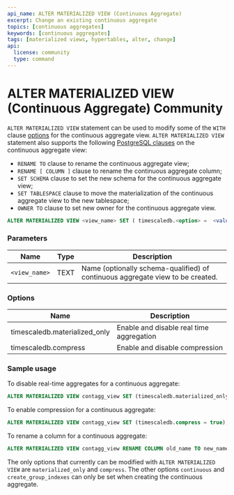 ```yaml
---
api_name: ALTER MATERIALIZED VIEW (Continuous Aggregate)
excerpt: Change an existing continuous aggregate
topics: [continuous aggregates]
keywords: [continuous aggregates]
tags: [materialized views, hypertables, alter, change]
api:
  license: community
  type: command
---
```


# ALTER MATERIALIZED VIEW (Continuous Aggregate) <Tag type="community">Community</Tag>

`ALTER MATERIALIZED VIEW` statement can be used to modify some of the `WITH` clause [options][create_materialized_view] for the continuous aggregate view.
`ALTER MATERIALIZED VIEW` statement also supports the following
[PostgreSQL clauses][postgres-alterview] on the
continuous aggregate view:

*   `RENAME TO` clause to rename the continuous aggregate view;
*   `RENAME [ COLUMN ]` clause to rename the continuous aggregate column;
*   `SET SCHEMA` clause to set the new schema for the continuous aggregate view;
*   `SET TABLESPACE` clause to move the materialization of the continuous
  aggregate view to the new tablespace;
*   `OWNER TO` clause to set new owner for the continuous aggregate view.

``` sql
ALTER MATERIALIZED VIEW <view_name> SET ( timescaledb.<option> =  <value> [, ... ] )
```

### Parameters

|Name|Type|Description|
|---|---|---|
| `<view_name>` | TEXT | Name (optionally schema-qualified) of continuous aggregate view to be created.|

### Options

|Name|Description|
|-|-|
|timescaledb.materialized_only|Enable and disable real time aggregation|
|timescaledb.compress|Enable and disable compression|

### Sample usage

To disable real-time aggregates for a
continuous aggregate:

```sql
ALTER MATERIALIZED VIEW contagg_view SET (timescaledb.materialized_only = true);
```

To enable compression for a continuous aggregate:

```sql
ALTER MATERIALIZED VIEW contagg_view SET (timescaledb.compress = true);
```

To rename a column for a continuous aggregate:

```sql
ALTER MATERIALIZED VIEW contagg_view RENAME COLUMN old_name TO new_name;
```

The only options that currently can be modified with `ALTER
MATERIALIZED VIEW` are `materialized_only` and `compress`. The other options
`continuous` and `create_group_indexes` can only be set when creating
the continuous aggregate.

[create_materialized_view]: /api/:currentVersion:/continuous-aggregates/create_materialized_view/#parameters
[postgres-alterview]: https://www.postgresql.org/docs/current/sql-alterview.html

